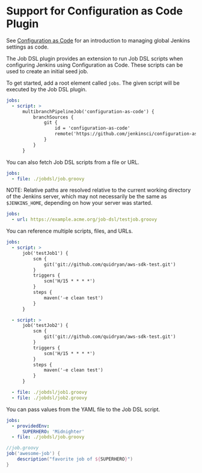 Support for Configuration as Code Plugin
========================================

See [Configuration as Code](https://plugins.jenkins.io/configuration-as-code) for an introduction to managing global
Jenkins settings as code.

The Job DSL plugin provides an extension to run Job DSL scripts when configuring Jenkins using Configuration as Code.
These scripts can be used to create an initial seed job.

To get started, add a root element called `jobs`. The given script will be executed by the Job DSL plugin.

```yml
jobs:
  - script: >
      multibranchPipelineJob('configuration-as-code') {
          branchSources {
              git {
                  id = 'configuration-as-code'
                  remote('https://github.com/jenkinsci/configuration-as-code-plugin.git')
              }
          }
      }
```

You can also fetch Job DSL scripts from a file or URL.

```yml
jobs:
  - file: ./jobdsl/job.groovy
```
NOTE: Relative paths are resolved relative to the current working directory of the Jenkins server, 
which may not necessarily be the same as `$JENKINS_HOME`, depending on how your server was started.

```yml
jobs:
  - url: https://example.acme.org/job-dsl/testjob.groovy
```

You can reference multiple scripts, files, and URLs.

```yml
jobs:
  - script: >
      job('testJob1') {
          scm {
              git('git://github.com/quidryan/aws-sdk-test.git')
          }
          triggers {
              scm('H/15 * * * *')
          }
          steps {
              maven('-e clean test')
          }
      }

  - script: >
      job('testJob2') {
          scm {
              git('git://github.com/quidryan/aws-sdk-test.git')
          }
          triggers {
              scm('H/15 * * * *')
          }
          steps {
              maven('-e clean test')
          }
      }

  - file: ./jobdsl/job1.groovy
  - file: ./jobdsl/job2.groovy
```

You can pass values from the YAML file to the Job DSL script.

```yml
jobs:
  - providedEnv:
      SUPERHERO: 'Midnighter'
  - file: ./jobdsl/job.groovy
```

```groovy
//job.groovy
job('awesome-job') {
    description("favorite job of ${SUPERHERO}")
}
```
